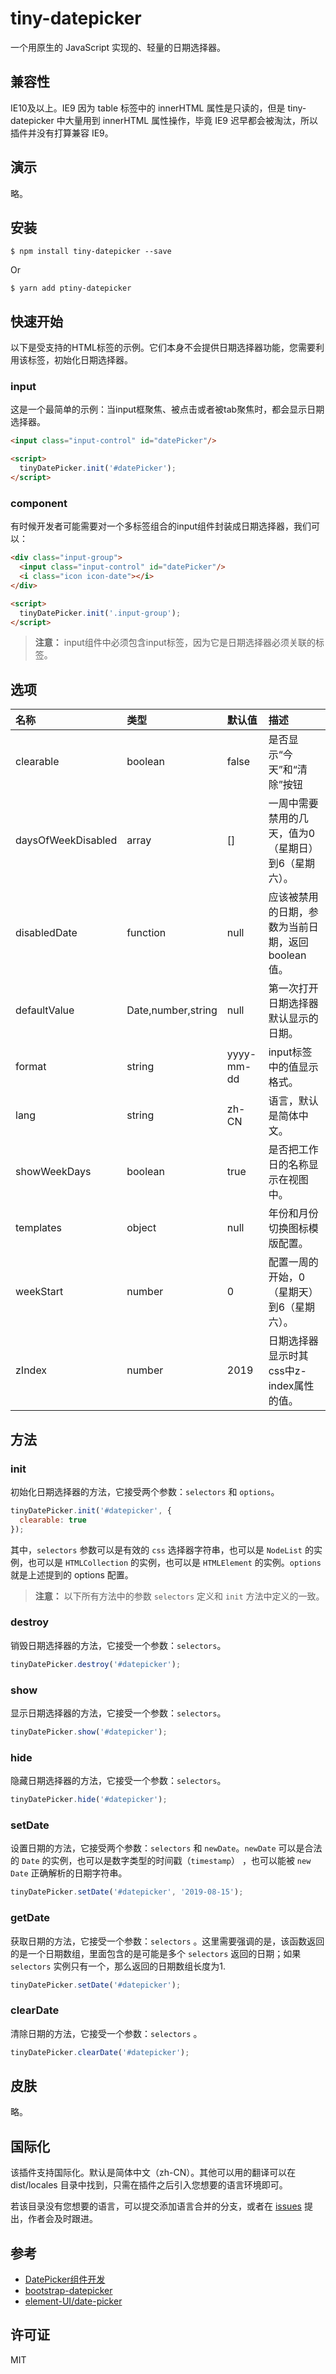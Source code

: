 # tiny-datepicker

一个用原生的 JavaScript 实现的、轻量的日期选择器。

## 兼容性

IE10及以上。IE9 因为 table 标签中的 innerHTML 属性是只读的，但是 tiny-datepicker 中大量用到 innerHTML 属性操作，毕竟 IE9 迟早都会被淘汰，所以插件并没有打算兼容 IE9。

## 演示

略。

## 安装

```shell
$ npm install tiny-datepicker --save
```

Or

```shell
$ yarn add ptiny-datepicker
```

## 快速开始

以下是受支持的HTML标签的示例。它们本身不会提供日期选择器功能，您需要利用该标签，初始化日期选择器。

### input

这是一个最简单的示例：当input框聚焦、被点击或者被tab聚焦时，都会显示日期选择器。

```html
<input class="input-control" id="datePicker"/>

<script>
  tinyDatePicker.init('#datePicker');
</script>
```

### component

有时候开发者可能需要对一个多标签组合的input组件封装成日期选择器，我们可以：

```html
<div class="input-group">
  <input class="input-control" id="datePicker"/>
  <i class="icon icon-date"></i>
</div>

<script>
  tinyDatePicker.init('.input-group');
</script>
```

> **注意：** input组件中必须包含input标签，因为它是日期选择器必须关联的标签。

## 选项

名称 | 类型 | 默认值 | 描述 
:--- |:--- |:--- |:--- 
clearable | boolean | false | 是否显示“今天”和“清除”按钮
daysOfWeekDisabled | array | [] | 一周中需要禁用的几天，值为0（星期日）到6（星期六）。
disabledDate | function | null | 应该被禁用的日期，参数为当前日期，返回 boolean 值。
defaultValue | Date,number,string | null | 第一次打开日期选择器默认显示的日期。
format | string | yyyy-mm-dd | input标签中的值显示格式。
lang | string | zh-CN | 语言，默认是简体中文。
showWeekDays | boolean | true | 是否把工作日的名称显示在视图中。
templates | object | null | 年份和月份切换图标模版配置。
weekStart | number | 0 | 配置一周的开始，0（星期天）到6（星期六）。
zIndex | number | 2019 | 日期选择器显示时其css中z-index属性的值。

## 方法

### init

初始化日期选择器的方法，它接受两个参数：`selectors` 和 `options`。

```javascript
tinyDatePicker.init('#datepicker', {
  clearable: true
});
```

其中，`selectors` 参数可以是有效的 `css` 选择器字符串，也可以是 `NodeList` 的实例，也可以是 `HTMLCollection` 的实例，也可以是 `HTMLElement` 的实例。`options` 就是上述提到的 options 配置。

> **注意：** 以下所有方法中的参数 `selectors` 定义和 `init` 方法中定义的一致。

### destroy

销毁日期选择器的方法，它接受一个参数：`selectors`。

```javascript
tinyDatePicker.destroy('#datepicker');
```

### show

显示日期选择器的方法，它接受一个参数：`selectors`。

```javascript
tinyDatePicker.show('#datepicker');
```

### hide

隐藏日期选择器的方法，它接受一个参数：`selectors`。

```javascript
tinyDatePicker.hide('#datepicker');
```

### setDate

设置日期的方法，它接受两个参数：`selectors` 和 `newDate`。`newDate` 可以是合法的 `Date` 的实例，也可以是数字类型的时间戳（`timestamp`） ，也可以能被 `new Date` 正确解析的日期字符串。

```javascript
tinyDatePicker.setDate('#datepicker', '2019-08-15');
```

### getDate

获取日期的方法，它接受一个参数：`selectors` 。这里需要强调的是，该函数返回的是一个日期数组，里面包含的是可能是多个 `selectors` 返回的日期；如果 `selectors` 实例只有一个，那么返回的日期数组长度为1.

```javascript
tinyDatePicker.setDate('#datepicker');
```

### clearDate

清除日期的方法，它接受一个参数：`selectors` 。

```javascript
tinyDatePicker.clearDate('#datepicker');
```

## 皮肤

略。

## 国际化

该插件支持国际化。默认是简体中文（zh-CN）。其他可以用的翻译可以在 dist/locales 目录中找到，只需在插件之后引入您想要的语言环境即可。

若该目录没有您想要的语言，可以提交添加语言合并的分支，或者在 [issues](https://github.com/Checkson/tiny-datepicker/issues) 提出，作者会及时跟进。

## 参考

- [DatePicker组件开发](https://www.imooc.com/learn/820)
- [bootstrap-datepicker](https://github.com/uxsolutions/bootstrap-datepicker)
- [element-UI/date-picker](https://element.eleme.io/#/zh-CN/component/date-picker)

## 许可证

MIT